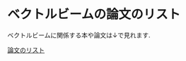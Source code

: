 # ベクトルビームの論文のリスト

ベクトルビームに関係する本や論文は↓で見れます.

[論文のリスト](https://github.com/sk0ik/Vector_Beam_Paper_List/blob/main/README.md)